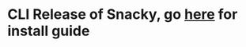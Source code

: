 # CLI Release of Snacky, go [here](https://github.com/snacky-pkg/snacky?tab=readme-ov-file#installation) for install guide
